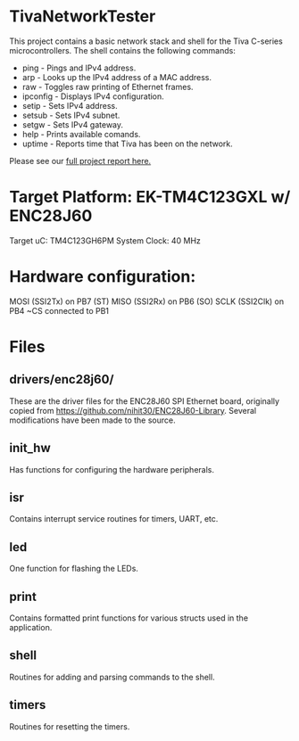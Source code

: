 # TivaNetworkTester

This project contains a basic network stack and shell for the Tiva C-series microcontrollers. The shell contains the following commands:
<ul>
 <li>ping - Pings and IPv4 address.</li>
 <li>arp - Looks up the IPv4 address of a MAC address.</li>
 <li>raw - Toggles raw printing of Ethernet frames.</li>
 <li>ipconfig - Displays IPv4 configuration.</li>
 <li>setip - Sets IPv4 address.</li>
 <li>setsub - Sets IPv4 subnet.</li>
 <li>setgw - Sets IPv4 gateway.</li>
 <li>help - Prints available comands.</li>
 <li>uptime - Reports time that Tiva has been on the network.</li>
</ul>

Please see our [full project report here.](ENGR844-TivaNetworkTesterReport.pdf)

# Target Platform: EK-TM4C123GXL w/ ENC28J60
 
 Target uC:       TM4C123GH6PM 
 System Clock:    40 MHz
 
 # Hardware configuration:
 
 MOSI (SSI2Tx) on PB7		(ST)
 MISO (SSI2Rx) on PB6		(SO)
 SCLK (SSI2Clk) on PB4
 ~CS connected to PB1

# Files

## drivers/enc28j60/
These are the driver files for the ENC28J60 SPI Ethernet board, originally copied from https://github.com/nihit30/ENC28J60-Library. Several modifications have been made to the source.

## init_hw
Has functions for configuring the hardware peripherals.

## isr
Contains interrupt service routines for timers, UART, etc.

## led
One function for flashing the LEDs.

## print
Contains formatted print functions for various structs used in the application.

## shell
Routines for adding and parsing commands to the shell.

## timers
Routines for resetting the timers.
